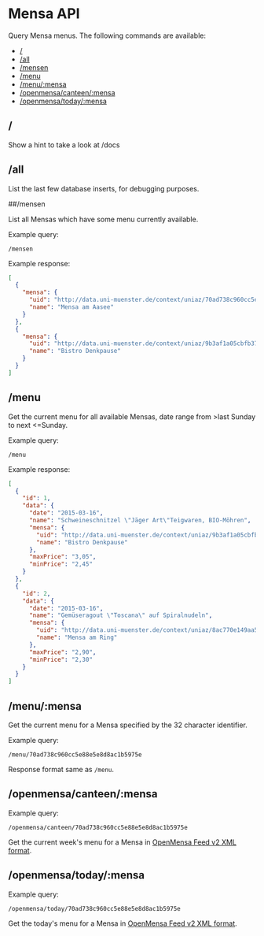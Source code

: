 # Mensa API

Query Mensa menus. The following commands are available:

* [/](#-)
* [/all](#-all)
* [/mensen](#-mensen)
* [/menu](#-menu)
* [/menu/:mensa](#-menu-mensa)
* [/openmensa/canteen/:mensa](#-openmensa-canteen-mensa)
* [/openmensa/today/:mensa](#-openmensa-today-mensa)

## /

Show a hint to take a look at /docs

## /all

List the last few database inserts, for debugging purposes.

##/mensen

List all Mensas which have some menu currently available.

Example query:

`/mensen`

Example response:

```JSON
[
  {
    "mensa": {
      "uid": "http://data.uni-muenster.de/context/uniaz/70ad738c960cc5e88e5e8d8ac1b5975e",
      "name": "Mensa am Aasee"
    }
  },
  {
    "mensa": {
      "uid": "http://data.uni-muenster.de/context/uniaz/9b3af1a05cbfb372bc205d86760a6afa",
      "name": "Bistro Denkpause"
    }
  }
]
```

## /menu

Get the current menu for all available Mensas, date range from >last Sunday to next <=Sunday.

Example query:

`/menu`

Example response:

```JSON
[
  {
    "id": 1,
    "data": {
      "date": "2015-03-16",
      "name": "Schweineschnitzel \"Jäger Art\"Teigwaren, BIO-Möhren",
      "mensa": {
        "uid": "http://data.uni-muenster.de/context/uniaz/9b3af1a05cbfb372bc205d86760a6afa",
        "name": "Bistro Denkpause"
      },
      "maxPrice": "3,05",
      "minPrice": "2,45"
    }
  },
  {
    "id": 2,
    "data": {
      "date": "2015-03-16",
      "name": "Gemüseragout \"Toscana\" auf Spiralnudeln",
      "mensa": {
        "uid": "http://data.uni-muenster.de/context/uniaz/8ac770e149aa52077f85189c390e9571",
        "name": "Mensa am Ring"
      },
      "maxPrice": "2,90",
      "minPrice": "2,30"
    }
  }
]
```

## /menu/:mensa

Get the current menu for a Mensa specified by the 32 character identifier.

Example query:

`/menu/70ad738c960cc5e88e5e8d8ac1b5975e`

Response format same as `/menu`.


## /openmensa/canteen/:mensa

Example query:

`/openmensa/canteen/70ad738c960cc5e88e5e8d8ac1b5975e`

Get the current week's menu for a Mensa in [OpenMensa Feed v2 XML format](http://doc.openmensa.org/feed/v2/).


## /openmensa/today/:mensa

Example query:

`/openmensa/today/70ad738c960cc5e88e5e8d8ac1b5975e`

Get the today's menu for a Mensa in [OpenMensa Feed v2 XML format](http://doc.openmensa.org/feed/v2/).